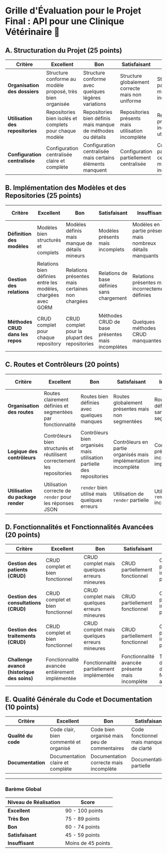 # Grille d'Évaluation pour le Projet Final : API pour une Clinique Vétérinaire 🐾

## A. Structuration du Projet (25 points)

| Critère                          | Excellent                                                 | Bon                                                          | Satisfaisant                                      | Insuffisant                                             | Non réalisé                      |
| -------------------------------- | --------------------------------------------------------- | ------------------------------------------------------------ | ------------------------------------------------- | ------------------------------------------------------- | -------------------------------- |
| **Organisation des dossiers**    | Structure conforme au modèle proposé, très bien organisée | Structure conforme avec quelques légères variations          | Structure globalement correcte mais non uniforme  | Structure en partie correcte mais incomplète            | Absence de structuration         |
| **Utilisation des repositories** | Repositories bien isolés et complets pour chaque modèle   | Repositories bien définis mais manque de méthodes ou détails | Repositories présents mais utilisation incomplète | Repositories présents mais incorrectement utilisés      | Repositories non implémentés     |
| **Configuration centralisée**    | Configuration centralisée claire et complète              | Configuration centralisée mais certains éléments manquent    | Configuration partiellement centralisée           | Configuration partiellement centralisée mais incomplète | Aucune configuration centralisée |

## B. Implémentation des Modèles et des Repositories (25 points)

| Critère                          | Excellent                                                     | Bon                                             | Satisfaisant                                     | Insuffisant                                                | Non réalisé              |
| -------------------------------- | ------------------------------------------------------------- | ----------------------------------------------- | ------------------------------------------------ | ---------------------------------------------------------- | ------------------------ |
| **Définition des modèles**       | Modèles bien structurés et complets                           | Modèles définis mais manque de détails mineurs  | Modèles présents mais incomplets                 | Modèles en partie présents mais nombreux détails manquants | Aucun modèle défini      |
| **Gestion des relations**        | Relations bien définies entre les modèles, chargées avec GORM | Relations présentes mais certaines non chargées | Relations de base définies sans chargement       | Relations présentes mais incorrectement définies           | Absence de relations     |
| **Méthodes CRUD dans les repos** | CRUD complet pour chaque repository                           | CRUD complet pour la plupart des repositories   | Méthodes CRUD de base présentes mais incomplètes | Quelques méthodes CRUD manquantes                          | Absence de méthodes CRUD |

## C. Routes et Contrôleurs (20 points)

| Critère                           | Excellent                                                                | Bon                                                                    | Satisfaisant                                                   | Insuffisant                                          | Non réalisé                |
| --------------------------------- | ------------------------------------------------------------------------ | ---------------------------------------------------------------------- | -------------------------------------------------------------- | ---------------------------------------------------- | -------------------------- |
| **Organisation des routes**       | Routes clairement définies et segmentées par fonctionnalité              | Routes bien définies avec quelques manques                             | Routes globalement présentes mais non segmentées               | Routes définies mais sans segmentation               | Absence de routes définies |
| **Logique des contrôleurs**       | Contrôleurs bien structurés et réutilisent correctement les repositories | Contrôleurs bien organisés mais utilisation partielle des repositories | Contrôleurs en partie organisés mais implémentation incomplète | Contrôleurs présents mais incorrectement implémentés | Absence de contrôleurs     |
| **Utilisation du package render** | Utilisation correcte de `render` pour les réponses JSON                  | `render` bien utilisé mais quelques erreurs                            | Utilisation de `render` partielle                              | Utilisation de `render` incorrecte                   | Aucun usage de `render`    |

## D. Fonctionnalités et Fonctionnalités Avancées (20 points)

| Critère                                     | Excellent                                      | Bon                                         | Satisfaisant                                    | Insuffisant                                             | Non réalisé                    |
| ------------------------------------------- | ---------------------------------------------- | ------------------------------------------- | ----------------------------------------------- | ------------------------------------------------------- | ------------------------------ |
| **Gestion des patients (CRUD)**             | CRUD complet et bien fonctionnel               | CRUD complet mais quelques erreurs mineures | CRUD partiellement fonctionnel                  | CRUD partiellement implémenté avec plusieurs erreurs    | Aucun CRUD fonctionnel         |
| **Gestion des consultations (CRUD)**        | CRUD complet et bien fonctionnel               | CRUD complet mais quelques erreurs mineures | CRUD partiellement fonctionnel                  | CRUD partiellement implémenté avec plusieurs erreurs    | Aucun CRUD fonctionnel         |
| **Gestion des traitements (CRUD)**          | CRUD complet et bien fonctionnel               | CRUD complet mais quelques erreurs mineures | CRUD partiellement fonctionnel                  | CRUD partiellement implémenté avec plusieurs erreurs    | Aucun CRUD fonctionnel         |
| **Challenge avancé (historique des soins)** | Fonctionnalité avancée entièrement implémentée | Fonctionnalité partiellement implémentée    | Fonctionnalité avancée présente mais incomplète | Tentative d'implémentation de la fonctionnalité avancée | Fonctionnalité avancée absente |

## E. Qualité Générale du Code et Documentation (10 points)

| Critère             | Excellent                             | Bon                                         | Satisfaisant                           | Insuffisant                   | Non réalisé           |
| ------------------- | ------------------------------------- | ------------------------------------------- | -------------------------------------- | ----------------------------- | --------------------- |
| **Qualité du code** | Code clair, bien commenté et organisé | Code bien organisé mais peu de commentaires | Code fonctionnel mais manque de clarté | Code difficile à comprendre   | Code non fonctionnel  |
| **Documentation**   | Documentation claire et complète      | Documentation correcte mais incomplète      | Documentation partielle                | Documentation très incomplète | Documentation absente |

---

### Barème Global

| Niveau de Réalisation | Score              |
| --------------------- | ------------------ |
| **Excellent**         | 90 - 100 points    |
| **Très Bon**          | 75 - 89 points     |
| **Bon**               | 60 - 74 points     |
| **Satisfaisant**      | 45 - 59 points     |
| **Insuffisant**       | Moins de 45 points |
